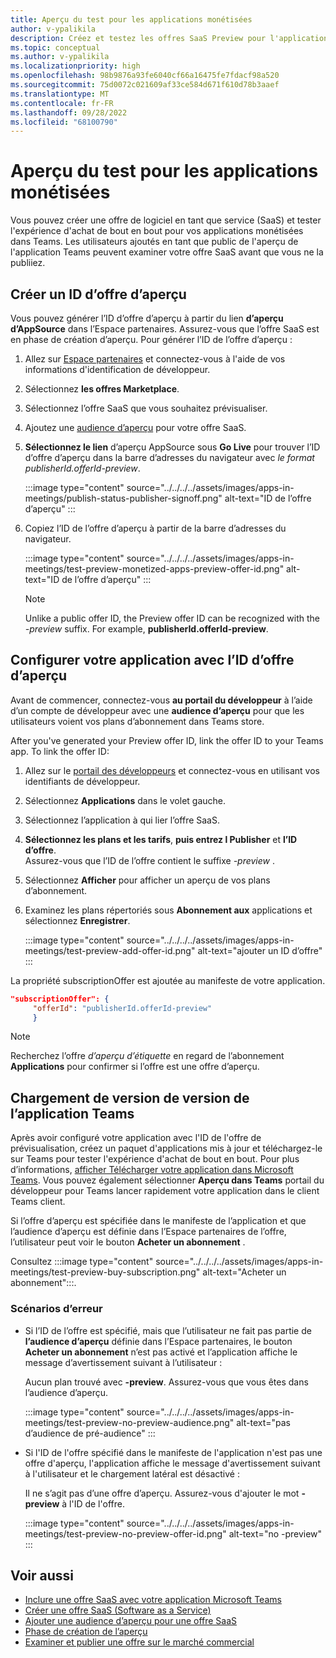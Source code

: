 ```yaml
---
title: Aperçu du test pour les applications monétisées
author: v-ypalikila
description: Créez et testez les offres SaaS Preview pour l'application Teams avant de mettre l'offre en ligne. Créez un ID d’offre en préversion, configurez votre application avec l’ID de l’offre en préversion et chargez la version test.
ms.topic: conceptual
ms.author: v-ypalikila
ms.localizationpriority: high
ms.openlocfilehash: 98b9876a93fe6040cf66a16475fe7fdacf98a520
ms.sourcegitcommit: 75d0072c021609af33ce584d671f610d78b3aaef
ms.translationtype: MT
ms.contentlocale: fr-FR
ms.lasthandoff: 09/28/2022
ms.locfileid: "68100790"
---
```

# <a name="test-preview-for-monetized-apps"></a>Aperçu du test pour les applications monétisées

Vous pouvez créer une offre de logiciel en tant que service (SaaS) et tester l'expérience d'achat de bout en bout pour vos applications monétisées dans Teams. Les utilisateurs ajoutés en tant que public de l'aperçu de l'application Teams peuvent examiner votre offre SaaS avant que vous ne la publiiez.

## <a name="create-a-preview-offer-id"></a>Créer un ID d’offre d’aperçu

Vous pouvez générer l’ID d’offre d’aperçu à partir du lien **d’aperçu d’AppSource** dans l’Espace partenaires. Assurez-vous que l’offre SaaS est en phase de création d’aperçu. Pour générer l’ID de l’offre d’aperçu :

1. Allez sur [Espace partenaires](https://go.microsoft.com/fwlink/?linkid=2166002) et connectez-vous à l'aide de vos informations d'identification de développeur.
1. Sélectionnez **les offres Marketplace**.
1. Sélectionnez l’offre SaaS que vous souhaitez prévisualiser.
1. Ajoutez une [audience d’aperçu](/azure/marketplace/create-new-saas-offer-preview) pour votre offre SaaS.
1. **Sélectionnez le lien** d’aperçu AppSource sous **Go Live** pour trouver l’ID d’offre d’aperçu dans la barre d’adresses du navigateur avec *le format publisherId.offerId-preview*.

    :::image type="content" source="../../../../assets/images/apps-in-meetings/publish-status-publisher-signoff.png" alt-text="ID de l’offre d’aperçu" :::

1. Copiez l’ID de l’offre d’aperçu à partir de la barre d’adresses du navigateur.

      :::image type="content" source="../../../../assets/images/apps-in-meetings/test-preview-monetized-apps-preview-offer-id.png" alt-text="ID de l’offre d’aperçu" :::

    > [!NOTE]
    > Unlike a public offer ID, the Preview offer ID can be recognized with the *-preview* suffix. For example, **publisherId.offerId-preview**.

## <a name="configure-your-app-with-the-preview-offer-id"></a>Configurer votre application avec l’ID d’offre d’aperçu

Avant de commencer, connectez-vous **au portail du développeur** à l’aide d’un compte de développeur avec une **audience d’aperçu** pour que les utilisateurs voient vos plans d’abonnement dans Teams store.

After you've generated your Preview offer ID, link the offer ID to your Teams app. To link the offer ID:

1. Allez sur le [portail des développeurs](https://dev.teams.microsoft.com/) et connectez-vous en utilisant vos identifiants de développeur.
1. Sélectionnez **Applications** dans le volet gauche.
1. Sélectionnez l’application à qui lier l’offre SaaS.
1. **Sélectionnez les plans et les tarifs**, **puis entrez l Publisher** et **l’ID d’offre**.  
  Assurez-vous que l’ID de l’offre contient le suffixe *-preview* .
1. Sélectionnez **Afficher** pour afficher un aperçu de vos plans d’abonnement.
1. Examinez les plans répertoriés sous **Abonnement aux** applications et sélectionnez **Enregistrer**.

    :::image type="content" source="../../../../assets/images/apps-in-meetings/test-preview-add-offer-id.png" alt-text="ajouter un ID d’offre" :::

La propriété subscriptionOffer est ajoutée au manifeste de votre application.

```json
"subscriptionOffer": {
     "offerId": "publisherId.offerId-preview"  
     }
```

>[!NOTE]
> Recherchez l’offre *d’aperçu d’étiquette* en regard de l’abonnement **Applications** pour confirmer si l’offre est une offre d’aperçu.

## <a name="sideload-the-app-to-teams"></a>Chargement de version de version de l’application Teams

Après avoir configuré votre application avec l'ID de l'offre de prévisualisation, créez un paquet d'applications mis à jour et téléchargez-le sur Teams pour tester l'expérience d'achat de bout en bout. Pour plus d’informations, [afficher Télécharger votre application dans Microsoft Teams](../../apps-upload.md). Vous pouvez également sélectionner **Aperçu dans Teams** portail du développeur pour Teams lancer rapidement votre application dans le client Teams client.

Si l’offre d’aperçu est spécifiée dans le manifeste de l’application et que l’audience d’aperçu est définie dans l’Espace partenaires de l’offre, l’utilisateur peut voir le bouton **Acheter un abonnement** .

Consultez :::image type="content" source="../../../../assets/images/apps-in-meetings/test-preview-buy-subscription.png" alt-text="Acheter un abonnement":::.

### <a name="error-scenarios"></a>Scénarios d’erreur

* Si l’ID de l’offre est spécifié, mais que l’utilisateur ne fait pas partie de **l’audience d’aperçu** définie dans l’Espace partenaires, le bouton **Acheter un abonnement** n’est pas activé et l’application affiche le message d’avertissement suivant à l’utilisateur :

  Aucun plan trouvé avec **-preview**. Assurez-vous que vous êtes dans l’audience d’aperçu.

  :::image type="content" source="../../../../assets/images/apps-in-meetings/test-preview-no-preview-audience.png" alt-text="pas d’audience de pré-audience" :::

* Si l'ID de l'offre spécifié dans le manifeste de l'application n'est pas une offre d'aperçu, l'application affiche le message d'avertissement suivant à l'utilisateur et le chargement latéral est désactivé :
  
  Il ne s’agit pas d’une offre d’aperçu. Assurez-vous d'ajouter le mot **-preview** à l'ID de l'offre.

  :::image type="content" source="../../../../assets/images/apps-in-meetings/test-preview-no-preview-offer-id.png" alt-text="no -preview" :::

## <a name="see-also"></a>Voir aussi

* [Inclure une offre SaaS avec votre application Microsoft Teams](include-saas-offer.md)
* [Créer une offre SaaS (Software as a Service)](include-saas-offer.md#create-your-saas-offer)
* [Ajouter une audience d’aperçu pour une offre SaaS](/azure/marketplace/create-new-saas-offer-preview)
* [Phase de création de l’aperçu](/azure/marketplace/review-publish-offer)
* [Examiner et publier une offre sur le marché commercial](/azure/marketplace/review-publish-offer#validation-and-publishing-steps)
